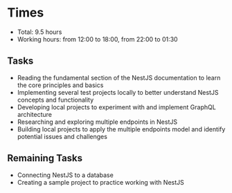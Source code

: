 # Times

- Total: 9.5 hours
- Working hours: from 12:00 to 18:00, from 22:00 to 01:30

## Tasks

- Reading the fundamental section of the NestJS documentation to learn the core principles and basics
- Implementing several test projects locally to better understand NestJS concepts and functionality
- Developing local projects to experiment with and implement GraphQL architecture
- Researching and exploring multiple endpoints in NestJS
- Building local projects to apply the multiple endpoints model and identify potential issues and challenges

## Remaining Tasks

- Connecting NestJS to a database
- Creating a sample project to practice working with NestJS